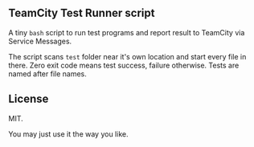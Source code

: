 TeamCity Test Runner script
---------------------------


A tiny `bash` script to run test programs and report result to TeamCity via Service Messages.

The script scans `test` folder near it's own location and start every file in there. Zero exit code
means test success, failure otherwise. Tests are named after file names. 

License
-------

MIT.

You may just use it the way you like.


